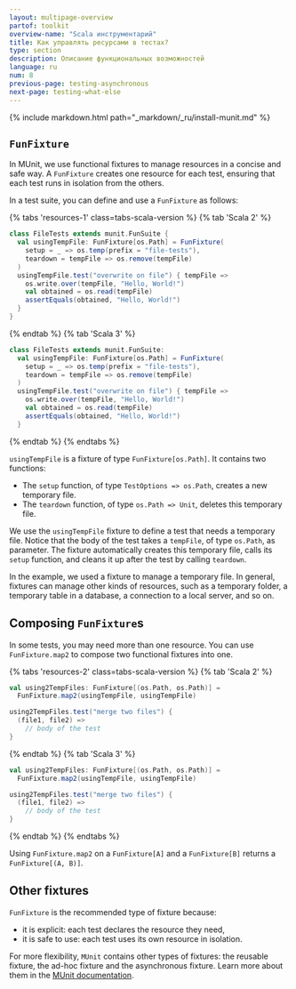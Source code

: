 ```yaml
---
layout: multipage-overview
partof: toolkit
overview-name: "Scala инструментарий"
title: Как управлять ресурсами в тестах?
type: section
description: Описание функциональных возможностей
language: ru
num: 8
previous-page: testing-asynchronous
next-page: testing-what-else
---
```


{% include markdown.html path="_markdown/_ru/install-munit.md" %}

## `FunFixture`

In MUnit, we use functional fixtures to manage resources in a concise and safe way.
A `FunFixture` creates one resource for each test, ensuring that each test runs in isolation from the others.

In a test suite, you can define and use a `FunFixture` as follows:

{% tabs 'resources-1' class=tabs-scala-version %}
{% tab 'Scala 2' %}
```scala mdoc
class FileTests extends munit.FunSuite {
  val usingTempFile: FunFixture[os.Path] = FunFixture(
    setup = _ => os.temp(prefix = "file-tests"),
    teardown = tempFile => os.remove(tempFile)
  )
  usingTempFile.test("overwrite on file") { tempFile =>
    os.write.over(tempFile, "Hello, World!")
    val obtained = os.read(tempFile)
    assertEquals(obtained, "Hello, World!")
  }
}
```
{% endtab %}
{% tab 'Scala 3' %}
```scala
class FileTests extends munit.FunSuite:
  val usingTempFile: FunFixture[os.Path] = FunFixture(
    setup = _ => os.temp(prefix = "file-tests"),
    teardown = tempFile => os.remove(tempFile)
  )
  usingTempFile.test("overwrite on file") { tempFile =>
    os.write.over(tempFile, "Hello, World!")
    val obtained = os.read(tempFile)
    assertEquals(obtained, "Hello, World!")
  }
```
{% endtab %}
{% endtabs %}

`usingTempFile` is a fixture of type `FunFixture[os.Path]`.
It contains two functions:
 - The `setup` function, of type `TestOptions => os.Path`, creates a new temporary file.
 - The `teardown` function, of type `os.Path => Unit`, deletes this temporary file.

We use the `usingTempFile` fixture to define a test that needs a temporary file.
Notice that the body of the test takes a `tempFile`, of type `os.Path`, as parameter.
The fixture automatically creates this temporary file, calls its `setup` function, and cleans it up after the test by calling `teardown`.

In the example, we used a fixture to manage a temporary file.
In general, fixtures can manage other kinds of resources, such as a temporary folder, a temporary table in a database, a connection to a local server, and so on.

## Composing `FunFixture`s

In some tests, you may need more than one resource.
You can use `FunFixture.map2` to compose two functional fixtures into one.

{% tabs 'resources-2' class=tabs-scala-version %}
{% tab 'Scala 2' %}
```scala
val using2TempFiles: FunFixture[(os.Path, os.Path)] =
  FunFixture.map2(usingTempFile, usingTempFile)

using2TempFiles.test("merge two files") {
  (file1, file2) =>
    // body of the test
}
```
{% endtab %}
{% tab 'Scala 3' %}
```scala
val using2TempFiles: FunFixture[(os.Path, os.Path)] =
  FunFixture.map2(usingTempFile, usingTempFile)

using2TempFiles.test("merge two files") {
  (file1, file2) =>
    // body of the test
}
```
{% endtab %}
{% endtabs %}

Using `FunFixture.map2` on a `FunFixture[A]` and a `FunFixture[B]` returns a `FunFixture[(A, B)]`.

## Other fixtures

`FunFixture` is the recommended type of fixture because:
- it is explicit: each test declares the resource they need,
- it is safe to use: each test uses its own resource in isolation.

For more flexibility, `MUnit` contains other types of fixtures: the reusable fixture, the ad-hoc fixture and the asynchronous fixture.
Learn more about them in the [MUnit documentation](https://scalameta.org/munit/docs/fixtures.html).
